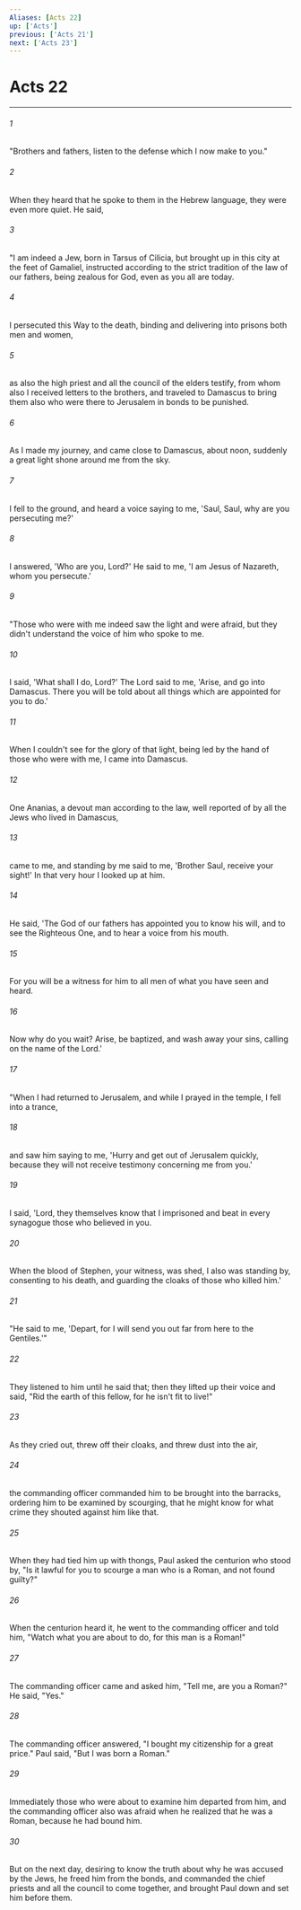 ```yaml
---
Aliases: [Acts 22]
up: ['Acts']
previous: ['Acts 21']
next: ['Acts 23']
---
```

# Acts 22
***





###### 1 

"Brothers and fathers, listen to the defense which I now make to you." 



###### 2 

When they heard that he spoke to them in the Hebrew language, they were even more quiet. He said, 



###### 3 

"I am indeed a Jew, born in Tarsus of Cilicia, but brought up in this city at the feet of Gamaliel, instructed according to the strict tradition of the law of our fathers, being zealous for God, even as you all are today. 



###### 4 

I persecuted this Way to the death, binding and delivering into prisons both men and women, 



###### 5 

as also the high priest and all the council of the elders testify, from whom also I received letters to the brothers, and traveled to Damascus to bring them also who were there to Jerusalem in bonds to be punished. 



###### 6 

As I made my journey, and came close to Damascus, about noon, suddenly a great light shone around me from the sky. 



###### 7 

I fell to the ground, and heard a voice saying to me, 'Saul, Saul, why are you persecuting me?' 



###### 8 

I answered, 'Who are you, Lord?' He said to me, 'I am Jesus of Nazareth, whom you persecute.' 



###### 9 

"Those who were with me indeed saw the light and were afraid, but they didn't understand the voice of him who spoke to me. 



###### 10 

I said, 'What shall I do, Lord?' The Lord said to me, 'Arise, and go into Damascus. There you will be told about all things which are appointed for you to do.' 



###### 11 

When I couldn't see for the glory of that light, being led by the hand of those who were with me, I came into Damascus. 



###### 12 

One Ananias, a devout man according to the law, well reported of by all the Jews who lived in Damascus, 



###### 13 

came to me, and standing by me said to me, 'Brother Saul, receive your sight!' In that very hour I looked up at him. 



###### 14 

He said, 'The God of our fathers has appointed you to know his will, and to see the Righteous One, and to hear a voice from his mouth. 



###### 15 

For you will be a witness for him to all men of what you have seen and heard. 



###### 16 

Now why do you wait? Arise, be baptized, and wash away your sins, calling on the name of the Lord.' 



###### 17 

"When I had returned to Jerusalem, and while I prayed in the temple, I fell into a trance, 



###### 18 

and saw him saying to me, 'Hurry and get out of Jerusalem quickly, because they will not receive testimony concerning me from you.' 



###### 19 

I said, 'Lord, they themselves know that I imprisoned and beat in every synagogue those who believed in you. 



###### 20 

When the blood of Stephen, your witness, was shed, I also was standing by, consenting to his death, and guarding the cloaks of those who killed him.' 



###### 21 

"He said to me, 'Depart, for I will send you out far from here to the Gentiles.'" 



###### 22 

They listened to him until he said that; then they lifted up their voice and said, "Rid the earth of this fellow, for he isn't fit to live!" 



###### 23 

As they cried out, threw off their cloaks, and threw dust into the air, 



###### 24 

the commanding officer commanded him to be brought into the barracks, ordering him to be examined by scourging, that he might know for what crime they shouted against him like that. 



###### 25 

When they had tied him up with thongs, Paul asked the centurion who stood by, "Is it lawful for you to scourge a man who is a Roman, and not found guilty?" 



###### 26 

When the centurion heard it, he went to the commanding officer and told him, "Watch what you are about to do, for this man is a Roman!" 



###### 27 

The commanding officer came and asked him, "Tell me, are you a Roman?" He said, "Yes." 



###### 28 

The commanding officer answered, "I bought my citizenship for a great price." Paul said, "But I was born a Roman." 



###### 29 

Immediately those who were about to examine him departed from him, and the commanding officer also was afraid when he realized that he was a Roman, because he had bound him. 



###### 30 

But on the next day, desiring to know the truth about why he was accused by the Jews, he freed him from the bonds, and commanded the chief priests and all the council to come together, and brought Paul down and set him before them.
